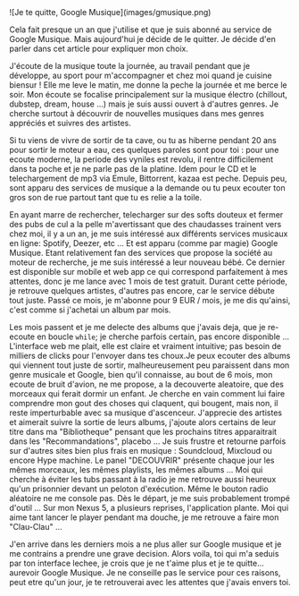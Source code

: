 <markdown>
![Je te quitte, Google Musique](images/gmusique.png)

Cela fait presque un an que j'utilise et que je suis abonn&eacute; au service de Google Musique. Mais aujourd'hui je d&eacute;cide de le quitter. Je d&eacute;cide d'en parler dans cet article pour expliquer mon choix.

J'&eacute;coute de la musique toute la journ&eacute;e, au travail pendant que je d&eacute;veloppe, au sport pour m'accompagner et chez moi quand je cuisine biensur ! Elle me leve le matin, me donne la peche la journ&eacute;e et me berce le soir. Mon &eacute;coute se focalise principalement sur la musique &eacute;lectro (chillout, dubstep, dream, house ...) mais je suis aussi ouvert &agrave; d'autres genres. Je cherche surtout &agrave; d&eacute;couvrir de nouvelles musiques dans mes genres appr&eacute;ci&eacute;s et suivres des artistes.

Si tu viens de vivre de sortir de ta cave, ou tu as hiberne pendant 20 ans pour sortir le moteur a eau, ces quelques paroles sont pour toi : pour une ecoute moderne, la periode des vyniles est revolu, il rentre difficilement dans ta poche et je ne parle pas de la platine. Idem pour le CD et le telechargement de mp3 via Emule, Bittorrent, kazaa est peche. Depuis peu, sont apparu des services de musique a la demande ou tu peux ecouter ton gros son de rue partout tant que tu es relie a la toile.

 En ayant marre de rechercher, telecharger sur des softs douteux et fermer des pubs de cul a la pelle m'avertissant que des chaudasses trainent vers chez moi, il y a un an, je me suis int&eacute;ress&eacute; aux diff&eacute;rents services musicaux en ligne: Spotify, Deezer, etc ... Et est apparu (comme par magie) Google Musique. Etant relativement fan des services que propose la soci&eacute;t&eacute; au moteur de recherche, je me suis int&eacute;ress&eacute; a leur nouveau b&eacute;b&eacute;. Ce dernier est disponible sur mobile et web app ce qui correspond parfaitement &agrave; mes attentes, donc je me lance avec 1 mois de test gratuit. Durant cette p&eacute;riode, je retrouve quelques artistes, d'autres pas encore, car le service d&eacute;bute tout juste. Pass&eacute; ce mois, je m'abonne pour 9 EUR / mois, je me dis qu'ainsi, c'est comme si j'achetai un album par mois. 

 Les mois passent et je me delecte des albums que j'avais deja, que je re-ecoute en boucle `while`; je cherche parfois certain, pas encore disponible ... L'interface web me plait, elle est claire et vraiment intuitive; pas besoin de milliers de clicks pour l'envoyer dans tes choux.Je peux ecouter des albums qui viennent tout juste de sortir, malheureusement peu paraissent dans mon genre musicale et Google, bien qu'il connaisse, au bout de 6 mois, mon ecoute de bruit d'avion, ne me propose, a la decouverte aleatoire, que des morceaux qui ferait dormir un enfant. Je cherche en vain comment lui faire comprendre mon gout des choses qui claquent, qui bougent, mais non, il reste imperturbable avec sa musique d'ascenceur. J'apprecie des artistes et aimerait suivre la sortie de leurs albums, j'ajoute alors certains de leur titre dans ma "Bibliotheque" pensant que les prochains titres apparaitrait dans les "Recommandations", placebo ... Je suis frustre et retourne parfois sur d'autres sites bien plus frais en musique : Soundcloud, Mixcloud ou encore Hype machine. Le panel "DECOUVRIR" pr&eacute;sente chaque jour les m&ecirc;mes morceaux, les m&ecirc;mes playlists, les m&ecirc;mes albums ... Moi qui cherche &agrave; &eacute;viter les tubs passant &agrave; la radio je me retrouve aussi heureux qu'un prisonnier devant un peloton d'ex&eacute;cution. M&ecirc;me le bouton radio al&eacute;atoire ne me console pas. D&egrave;s le d&eacute;part, je me suis probablement tromp&eacute; d'outil ... Sur mon Nexus 5, a plusieurs reprises, l'application plante. Moi qui aime tant lancer le player pendant ma douche, je me retrouve a faire mon "Clau-Clau" ...

J'en arrive dans les derniers mois a ne plus aller sur Google musique et je me contrains a prendre une grave decision. Alors voila, toi qui m'a seduis par ton interface lechee, je crois que je ne t'aime plus et je te quitte... aurevoir Google Musique. Je ne conseille pas le service pour ces raisons, peut etre qu'un jour, je te retrouverai avec les attentes que j'avais envers toi.
</markdown>